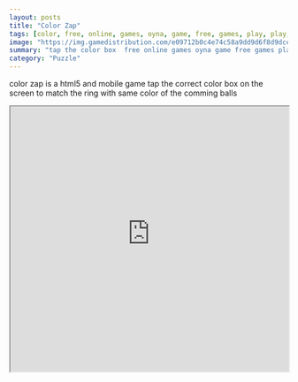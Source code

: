 ```yaml
---
layout: posts
title: "Color Zap"
tags: [color, free, online, games, oyna, game, free, games, play, play, games]
image: "https://img.gamedistribution.com/e09712b0c4e74c58a9dd9d6f8d9dce88-512x384.jpeg"
summary: "tap the color box  free online games oyna game free games play play games"
category: "Puzzle"
---
```


color zap is a html5 and mobile game tap the correct color box on the screen to match the ring with same color of the comming balls

<iframe width="100%" height="480px;" src="https://html5.gamedistribution.com/e09712b0c4e74c58a9dd9d6f8d9dce88/"></iframe>
